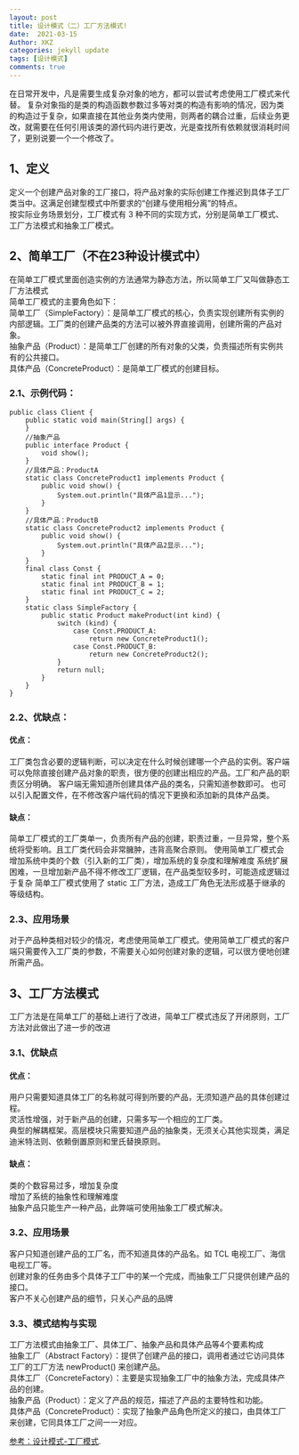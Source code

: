 ```yaml
---
layout: post
title: 设计模式（二）工厂方法模式!
date:  2021-03-15
Author: XKZ
categories: jekyll update
tags: [设计模式]
comments: true
---
```

在日常开发中，凡是需要生成复杂对象的地方，都可以尝试考虑使用工厂模式来代替。
复杂对象指的是类的构造函数参数过多等对类的构造有影响的情况，因为类的构造过于复杂，如果直接在其他业务类内使用，则两者的耦合过重，后续业务更改，就需要在任何引用该类的源代码内进行更改，光是查找所有依赖就很消耗时间了，更别说要一个一个修改了。
## 1、定义
定义一个创建产品对象的工厂接口，将产品对象的实际创建工作推迟到具体子工厂类当中。这满足创建型模式中所要求的“创建与使用相分离”的特点。    
按实际业务场景划分，工厂模式有 3 种不同的实现方式，分别是简单工厂模式、工厂方法模式和抽象工厂模式。
## 2、简单工厂（不在23种设计模式中） 
在简单工厂模式里面创造实例的方法通常为静态方法，所以简单工厂又叫做静态工厂方法模式    
简单工厂模式的主要角色如下：     
简单工厂（SimpleFactory）：是简单工厂模式的核心，负责实现创建所有实例的内部逻辑。工厂类的创建产品类的方法可以被外界直接调用，创建所需的产品对象。   
抽象产品（Product）：是简单工厂创建的所有对象的父类，负责描述所有实例共有的公共接口。    
具体产品（ConcreteProduct）：是简单工厂模式的创建目标。
### 2.1、示例代码：

    public class Client {
        public static void main(String[] args) {
        }
        //抽象产品
        public interface Product {
            void show();
        }
        //具体产品：ProductA
        static class ConcreteProduct1 implements Product {
            public void show() {
                System.out.println("具体产品1显示...");
            }
        }
        //具体产品：ProductB
        static class ConcreteProduct2 implements Product {
            public void show() {
                System.out.println("具体产品2显示...");
            }
        }
        final class Const {
            static final int PRODUCT_A = 0;
            static final int PRODUCT_B = 1;
            static final int PRODUCT_C = 2;
        }
        static class SimpleFactory {
            public static Product makeProduct(int kind) {
                switch (kind) {
                    case Const.PRODUCT_A:
                        return new ConcreteProduct1();
                    case Const.PRODUCT_B:
                        return new ConcreteProduct2();
                }
                return null;
            }
        }
    }

### 2.2、优缺点：
#### 优点：
工厂类包含必要的逻辑判断，可以决定在什么时候创建哪一个产品的实例。客户端可以免除直接创建产品对象的职责，很方便的创建出相应的产品。工厂和产品的职责区分明确。
客户端无需知道所创建具体产品的类名，只需知道参数即可。
也可以引入配置文件，在不修改客户端代码的情况下更换和添加新的具体产品类。
#### 缺点：
简单工厂模式的工厂类单一，负责所有产品的创建，职责过重，一旦异常，整个系统将受影响。且工厂类代码会非常臃肿，违背高聚合原则。
使用简单工厂模式会增加系统中类的个数（引入新的工厂类），增加系统的复杂度和理解难度
系统扩展困难，一旦增加新产品不得不修改工厂逻辑，在产品类型较多时，可能造成逻辑过于复杂
简单工厂模式使用了 static 工厂方法，造成工厂角色无法形成基于继承的等级结构。
### 2.3、应用场景
对于产品种类相对较少的情况，考虑使用简单工厂模式。使用简单工厂模式的客户端只需要传入工厂类的参数，不需要关心如何创建对象的逻辑，可以很方便地创建所需产品。
## 3、工厂方法模式
工厂方法是在简单工厂的基础上进行了改进，简单工厂模式违反了开闭原则，工厂方法对此做出了进一步的改进
### 3.1、优缺点
#### 优点：
用户只需要知道具体工厂的名称就可得到所要的产品，无须知道产品的具体创建过程。    
灵活性增强，对于新产品的创建，只需多写一个相应的工厂类。   
典型的解耦框架。高层模块只需要知道产品的抽象类，无须关心其他实现类，满足迪米特法则、依赖倒置原则和里氏替换原则。   
#### 缺点：
类的个数容易过多，增加复杂度   
增加了系统的抽象性和理解难度   
抽象产品只能生产一种产品，此弊端可使用抽象工厂模式解决。  
### 3.2、应用场景
客户只知道创建产品的工厂名，而不知道具体的产品名。如 TCL 电视工厂、海信电视工厂等。    
创建对象的任务由多个具体子工厂中的某一个完成，而抽象工厂只提供创建产品的接口。   
客户不关心创建产品的细节，只关心产品的品牌  
### 3.3、模式结构与实现
工厂方法模式由抽象工厂、具体工厂、抽象产品和具体产品等4个要素构成    
抽象工厂（Abstract Factory）：提供了创建产品的接口，调用者通过它访问具体工厂的工厂方法 newProduct() 来创建产品。   
具体工厂（ConcreteFactory）：主要是实现抽象工厂中的抽象方法，完成具体产品的创建。   
抽象产品（Product）：定义了产品的规范，描述了产品的主要特性和功能。   
具体产品（ConcreteProduct）：实现了抽象产品角色所定义的接口，由具体工厂来创建，它同具体工厂之间一一对应。  
 
[参考：设计模式-工厂模式](http://c.biancheng.net/view/8385.html "工厂模式").